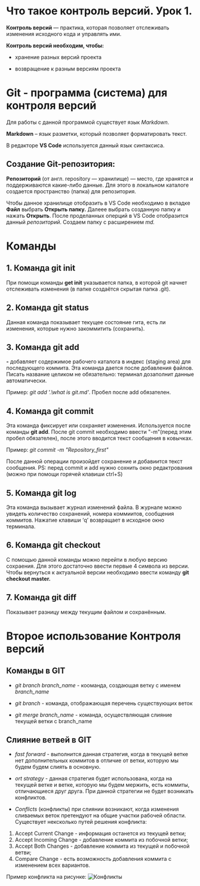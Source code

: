 # Что такое контроль версий. Урок 1.

**Контроль версий**  — практика, которая позволяет отслеживать изменения исходного кода и управлять ими.

**Контроль версий необходим, чтобы:**

* хранение разных версий проекта

* возвращение к разным версиям проекта

# Git - программа (система) для контроля версий

Для работы с данной программой существует язык *Markdown*. 

**Markdown** – язык разметки, который позволяет форматировать текст. 

В редакторе **VS Code** используется данный язык синтаксиса.

## Создание Git-репозитория:

**Репозиторий** (от англ. repository — хранилище) — место, где хранятся и поддерживаются какие-либо данные. Для этого в локальном каталоге создается пространство (папка) для репозитория.

Чтобы данное хранилище отобразить в VS Code необходимо в вкладке **Файл** выбрать **Открыть папку.** Далеее выбрать созданную папку и нажать  **Открыть**.
После проделанных оперций в VS Code отобразится данный *репозиторий*. Создаем папку с расширением *md.*
# Команды
 ## 1. Команда git init
При помощи команды **get init** указывается папка, в которой git начнет отслеживать изменения (в папке создаётся скрытая папка .git).

 ## 2. Команда git status
Данная команда показывает текущее состояние гита, есть
ли изменения, которые нужно закоммитить
(сохранить).

## 3. Команда git add
**-** добавляет содержимое рабочего каталога
в индекс (staging area) для последующего коммита. Эта команда дается после добавления
файлов. Писать название целиком не обязательно: терминал дозаполнит данные автоматически.

 Пример: *git add '.\what is git.md'*. Пробел после add обязателен.

## 4. Команда git commit
Эта команда фиксирует или сохраняет изменения.
Используется после команды **git add**.
После git commit необходимо ввести "-m"(перед этим пробел обязателен), после этого вводится текст сообщения в ковычках.

Пример: *git commit -m "Repository_first"*

После данной операции произойдет сохранение и добавиится текст сообщения. 
PS: перед commit и add нужно сохнить окно редактрования (можно при помощи горячей клавиши ctrl+S)

## 5. Команда git log 
Эта команда вызывает журнал изменений файла. В журнале можно увидеть количество сохранений, номера коммиитов, сообщения коммитов. Нажатие клавиши ‘q’ возвращает
в исходное окно терминала.

## 6. Команда git checkout
С помощью данной команды можно перейти в любую версию сохраения. Для этого достаточно ввести первые 4 символа из версии. Чтобы вернуться к актуальной версии необходимо ввести команду **git checkout master.**

## 7. Команда git diff
Показывает разницу между текущим файлом
и сохранённым.

# Второе использование Контроля версий

## Команды в GIT

* *git branch branch_name* - кооманда, создающая ветку с именем *branch_name*

* *git branch* - команда, отображающая перечень существующих веток

* *git merge branch_name* - команда, осуществляющая слияние текущей ветки с branch_name 

## Слияние ветвей в GIT

* *fast forward* - выполнится данная стратегия, когда в текущей ветке нет дополнительных коммитов в отличие от ветки, которую мы будем будем слиять в основную.

* *ort strategy* - данная стратегия будет использована, когда на текущей ветке и ветке, которую мы будем мержить, есть коммиты, отличающиеся друг друга. При данной стратегии не будет возникать конфликтов.

* *Conflicts* (конфликты) при слиянии возникают, когда изменения сливаемых веток претендуют на общие участки рабочей области. Существует нексколько путей решения конфликта:
1. Accept Current Change - информация останется из текущей ветки;
2. Accept Incoming Change - добавление коммита из побочной ветки;
3. Accept Both Changes - добавление коммита из текущей и побочной ветви;
4. Compare Change - есть возможность добавления коммита с изменением всех вариантов.

Пример конфликта на рисунке:
![Конфликты](Conflict.jpg)